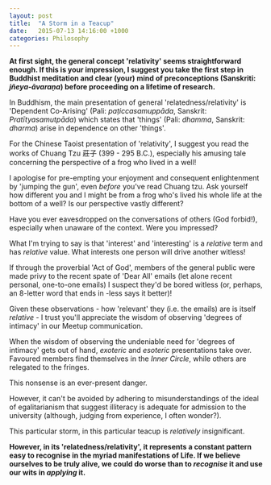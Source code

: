 ```yaml
---
layout: post
title:  "A Storm in a Teacup"
date:   2015-07-13 14:16:00 +1000
categories: Philosophy
---
```

**At first sight, the general concept 'relativity' seems straightforward enough. If this is your impression, I suggest you take the first step in Buddhist meditation and clear (your) mind of preconceptions (Sanskriti: *jñeya-āvaraṇa*) before proceeding on a lifetime of research.**

In Buddhism, the main presentation of general 'relatedness/relativity' is 'Dependent Co-Arising' (Pali: *paṭiccasamuppāda*, Sanskrit: *Pratītyasamutpāda*) which states that 'things' (Pali: *dhamma*, Sanskrit: *dharma*) arise in dependence on other 'things'.

For the Chinese Taoist presentation of 'relativity', I suggest you read the works of Chuang Tzu 莊子 (399 - 295 B.C.), especially his amusing tale concerning the perspective of a frog who lived in a well!

I apologise for pre-empting your enjoyment and consequent enlightenment by 'jumping the gun', even *before* you've read Chuang tzu. Ask yourself how different you and I might be from a frog who's lived his whole life at the bottom of a well? Is our perspective vastly different?

Have you ever eavesdropped on the conversations of others (God forbid!), especially when unaware of the context. Were you impressed?

What I'm trying to say is that 'interest' and 'interesting' is a *relative* term and has *relative* value. What interests one person will drive another witless!

If through the proverbial 'Act of God', members of the general public were made privy to the recent spate of 'Dear All' emails (let alone recent personal, one-to-one emails) I suspect they'd be bored witless (or, perhaps, an 8-letter word that ends in -less says it better)!

Given these observations - how 'relevant' they (i.e. the emails) are is itself *relative* - I trust you'll appreciate the wisdom of observing 'degrees of intimacy' in our Meetup communication.

When the wisdom of observing the undeniable need for 'degrees of intimacy' gets out of hand, *exoteric* and *esoteric* presentations take over. Favoured members find themselves in the *Inner Circle*, while others are relegated to the fringes.

This nonsense is an ever-present danger.

However, it can't be avoided by adhering to misunderstandings of the ideal of egalitarianism that suggest illiteracy is adequate for admission to the university (although, judging from experience, I often wonder?).

This particular storm, in this particular teacup is *relatively* insignificant.

**However, in its 'relatedness/relativity', it represents a constant pattern easy to recognise in the myriad manifestations of Life. If we believe ourselves to be truly alive, we could do worse than to *recognise* it and use our wits in *applying* it.**
